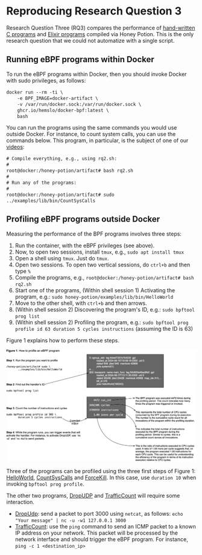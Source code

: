 # Reproducing Research Question 3

Research Question Three (RQ3) compares the performance of [hand-written C programs](../../benchmarks) and [Elixir programs](../../examples/lib/) compiled via Honey Potion.
This is the only research question that we could not automatize with a single script.

## Running eBPF programs within Docker

To run the eBPF programs within Docker, then you should invoke Docker with sudo privileges, as follows:

```
docker run --rm -ti \
    -e BPF_IMAGE=docker-artifact \
    -v /var/run/docker.sock:/var/run/docker.sock \
    ghcr.io/hemslo/docker-bpf:latest \
    bash
```

You can run the programs using the same commands you would use outside Docker.
For instance, to count system calls, you can use the commands below.
This program, in particular, is the subject of one of our [videos](https://youtu.be/Q5GO-FFapVw?feature=shared):

```
# Compile everything, e.g., using rq2.sh:
#
root@docker:/honey-potion/artifact# bash rq2.sh 
#
# Run any of the programs:
#
root@docker:/honey-potion/artifact# sudo ../examples/lib/bin/CountSysCalls 
```

## Profiling eBPF programs outside Docker

Measuring the performance of the BPF programs involves three steps:

1. Run the container, with the eBPF privileges (see above).
2. Now, to open two sessions, install `tmux`, e.g., `sudo apt install tmux`
3. Open a shell using `tmux`. Just do `tmux`.
4. Open two sessions. To open two vertical sessions, do `ctrl+b` and then type `%`
5. Compile the programs, e.g., `root@docker:/honey-potion/artifact# bash rq2.sh`
6. Start one of the programs, (Within shell session 1) Activating the program, e.g.: `sudo honey-potion/examples/lib/bin/HelloWorld`
7. Move to the other shell, with `ctrl+b` and then arrows.
8. (Within shell session 2) Discovering the program's ID, e.g.: `sudo bpftool prog list`
3. (Within shell session 2) Profiling the program, e.g.: `sudo bpftool prog profile id 63 duration 5 cycles instructions` (assuming the ID is 63)

Figure 1 explains how to perform these steps.

![How to profile eBPF programs](../../assets/howToProfile.png "How to profile eBPF programs")

Three of the programs can be profiled using the three first steps of Figure 1: [HelloWorld](../../examples/lib/HelloWorld.ex), [CountSysCalls](../../examples/lib/CountSysCalls.ex) and [ForceKill](../../examples/lib/Forcekill.ex).
In this case, use `duration 10` when invoking `bpftool prog profile`.

The other two programs, [DropUDP](../../examples/lib/DropUdp.ex) and [TrafficCount](../../examples/lib/TrafficCount.ex) will require some interaction.

* [DropUdp](../../examples/lib/DropUdp.ex): send a packet to port 3000 using `netcat`, as follows: `echo "Your message" | nc -u -w1 127.0.0.1 3000`
* [TrafficCount](../../examples/lib/TrafficCount.ex): use the `ping` command to send an ICMP packet to a known IP address on your network. This packet will be processed by the network interface and should trigger the eBPF program.
For instance, `ping -c 1 <destination_ip>`